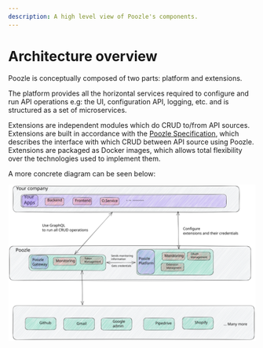 ```yaml
---
description: A high level view of Poozle's components.
---
```


# Architecture overview

Poozle is conceptually composed of two parts: platform and extensions.

The platform provides all the horizontal services required to configure and run API operations e.g: the UI, configuration API, logging, etc. and is structured as a set of microservices.

Extensions are independent modules which do CRUD to/from API sources. Extensions are built in accordance with the [Poozle Specification](./protocol.md), which describes the interface with which CRUD between API source using Poozle. Extensions are packaged as Docker images, which allows total flexibility over the technologies used to implement them.

A more concrete diagram can be seen below:

![3.048-Kilometer view](../../static/img/Architecture.svg)
